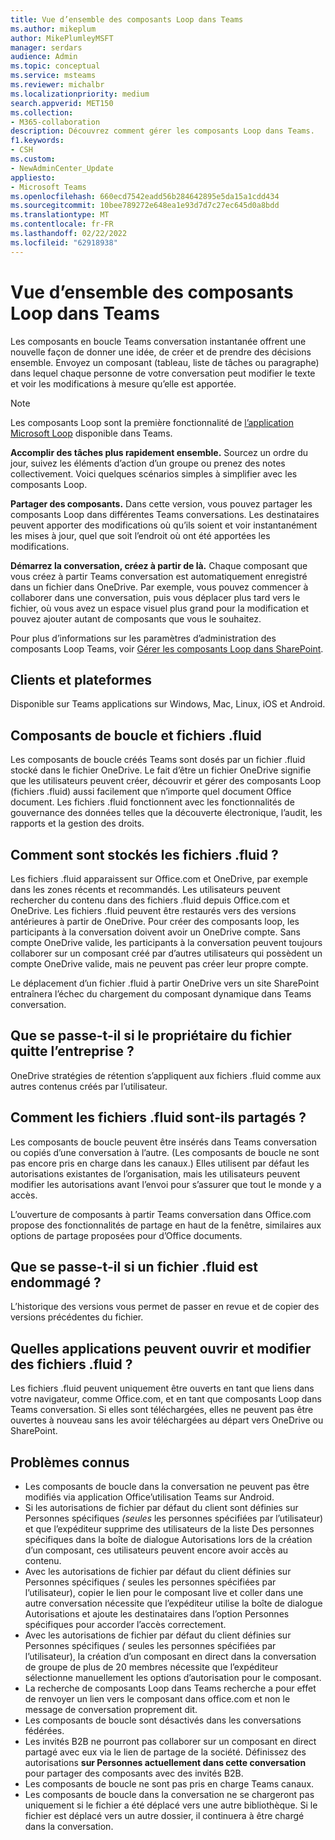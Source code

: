 ```yaml
---
title: Vue d’ensemble des composants Loop dans Teams
ms.author: mikeplum
author: MikePlumleyMSFT
manager: serdars
audience: Admin
ms.topic: conceptual
ms.service: msteams
ms.reviewer: michalbr
ms.localizationpriority: medium
search.appverid: MET150
ms.collection:
- M365-collaboration
description: Découvrez comment gérer les composants Loop dans Teams.
f1.keywords:
- CSH
ms.custom:
- NewAdminCenter_Update
appliesto:
- Microsoft Teams
ms.openlocfilehash: 660ecd7542eadd56b284642895e5da15a1cdd434
ms.sourcegitcommit: 10bee789272e648ea1e93d7d7c27ec645d0a8bdd
ms.translationtype: MT
ms.contentlocale: fr-FR
ms.lasthandoff: 02/22/2022
ms.locfileid: "62918938"
---
```

# <a name="overview-of-loop-components-in-teams"></a>Vue d’ensemble des composants Loop dans Teams

Les composants en boucle Teams conversation instantanée offrent une nouvelle façon de donner une idée, de créer et de prendre des décisions ensemble. Envoyez un composant (tableau, liste de tâches ou paragraphe) dans lequel chaque personne de votre conversation peut modifier le texte et voir les modifications à mesure qu’elle est apportée. 

> [!Note]
> Les composants Loop sont la première fonctionnalité de [l’application Microsoft Loop](https://www.microsoft.com/en-us/microsoft-loop) disponible dans Teams. 

**Accomplir des tâches plus rapidement ensemble.** Sourcez un ordre du jour, suivez les éléments d’action d’un groupe ou prenez des notes collectivement. Voici quelques scénarios simples à simplifier avec les composants Loop.

**Partager des composants.** Dans cette version, vous pouvez partager les composants Loop dans différentes Teams conversations. Les destinataires peuvent apporter des modifications où qu’ils soient et voir instantanément les mises à jour, quel que soit l’endroit où ont été apportées les modifications.

**Démarrez la conversation, créez à partir de là.** Chaque composant que vous créez à partir Teams conversation est automatiquement enregistré dans un fichier dans OneDrive. Par exemple, vous pouvez commencer à collaborer dans une conversation, puis vous déplacer plus tard vers le fichier, où vous avez un espace visuel plus grand pour la modification et pouvez ajouter autant de composants que vous le souhaitez.

Pour plus d’informations sur les paramètres d’administration des composants Loop Teams, voir [Gérer les composants Loop dans SharePoint](/sharepoint/manage-loop-components).

## <a name="clients-and-platforms"></a>Clients et plateformes

Disponible sur Teams applications sur Windows, Mac, Linux, iOS et Android.

## <a name="loop-components-and-fluid-files"></a>Composants de boucle et fichiers .fluid

Les composants de boucle créés Teams sont dosés par un fichier .fluid stocké dans le fichier OneDrive. Le fait d’être un fichier OneDrive signifie que les utilisateurs peuvent créer, découvrir et gérer des composants Loop (fichiers .fluid) aussi facilement que n’importe quel document Office document. Les fichiers .fluid fonctionnent avec les fonctionnalités de gouvernance des données telles que la découverte électronique, l’audit, les rapports et la gestion des droits.

## <a name="how-are-fluid--files-stored"></a>Comment sont stockés les fichiers .fluid ?

Les fichiers .fluid apparaissent sur Office.com et OneDrive, par exemple dans les zones récents et recommandés. Les utilisateurs peuvent rechercher du contenu dans des fichiers .fluid depuis Office.com et OneDrive. Les fichiers .fluid peuvent être restaurés vers des versions antérieures à partir de OneDrive. Pour créer des composants loop, les participants à la conversation doivent avoir un OneDrive compte. Sans compte OneDrive valide, les participants à la conversation peuvent toujours collaborer sur un composant créé par d’autres utilisateurs qui possèdent un compte OneDrive valide, mais ne peuvent pas créer leur propre compte. 

Le déplacement d’un fichier .fluid à partir OneDrive vers un site SharePoint entraînera l’échec du chargement du composant dynamique dans Teams conversation.

## <a name="what-happens-if-the-owner-of-the-file-leaves-the-company"></a>Que se passe-t-il si le propriétaire du fichier quitte l’entreprise ?

OneDrive stratégies de rétention s’appliquent aux fichiers .fluid comme aux autres contenus créés par l’utilisateur.

## <a name="how-are-fluid-files-shared"></a>Comment les fichiers .fluid sont-ils partagés ?

Les composants de boucle peuvent être insérés dans Teams conversation ou copiés d’une conversation à l’autre. (Les composants de boucle ne sont pas encore pris en charge dans les canaux.) Elles utilisent par défaut les autorisations existantes de l’organisation, mais les utilisateurs peuvent modifier les autorisations avant l’envoi pour s’assurer que tout le monde y a accès.

L’ouverture de composants à partir Teams conversation dans Office.com propose des fonctionnalités de partage en haut de la fenêtre, similaires aux options de partage proposées pour d’Office documents.

## <a name="what-if-a-fluid-file-becomes-corrupted-or-damaged"></a>Que se passe-t-il si un fichier .fluid est endommagé ?

L’historique des versions vous permet de passer en revue et de copier des versions précédentes du fichier.

## <a name="what-apps-can-open-and-edit-fluid-files"></a>Quelles applications peuvent ouvrir et modifier des fichiers .fluid ?

Les fichiers .fluid peuvent uniquement être ouverts en tant que liens dans votre navigateur, comme Office.com, et en tant que composants Loop dans Teams conversation. Si elles sont téléchargées, elles ne peuvent pas être ouvertes à nouveau sans les avoir téléchargées au départ vers OneDrive ou SharePoint.

## <a name="known-issues"></a>Problèmes connus

- Les composants de boucle dans la conversation ne peuvent pas être modifiés via application Office’utilisation Teams sur Android.
- Si les autorisations de fichier par défaut du client sont définies sur Personnes spécifiques *(seules* les personnes spécifiées par l’utilisateur) et  que l’expéditeur supprime des utilisateurs de la liste Des personnes spécifiques dans la boîte de dialogue Autorisations lors de la création d’un composant, ces utilisateurs peuvent encore avoir accès au contenu.
- Avec les autorisations de fichier par défaut du client définies sur Personnes spécifiques *(* seules les personnes spécifiées par l’utilisateur), copier le lien pour le composant live et coller dans une autre conversation nécessite que l’expéditeur utilise la boîte de dialogue Autorisations et ajoute les destinataires dans l’option Personnes spécifiques pour accorder l’accès correctement.
- Avec les autorisations de fichier par défaut du client définies sur Personnes spécifiques *(* seules les personnes spécifiées par l’utilisateur), la création d’un composant en direct dans la conversation de groupe de plus de 20 membres nécessite que l’expéditeur sélectionne manuellement les options d’autorisation pour le composant.
- La recherche de composants Loop dans Teams recherche a pour effet de renvoyer un lien vers le composant dans office.com et non le message de conversation proprement dit.
- Les composants de boucle sont désactivés dans les conversations fédérées.
- Les invités B2B ne pourront pas collaborer sur un composant en direct partagé avec eux via le lien de partage de la société. Définissez des autorisations **sur Personnes actuellement dans cette conversation** pour partager des composants avec des invités B2B.
- Les composants de boucle ne sont pas pris en charge Teams canaux.
- Les composants de boucle dans la conversation ne se chargeront pas uniquement si le fichier a été déplacé vers une autre bibliothèque. Si le fichier est déplacé vers un autre dossier, il continuera à être chargé dans la conversation.
